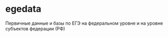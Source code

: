 egedata
=======

Первичные данные и базы по ЕГЭ на федеральном уровне и на уровне субъектов федерации (РФ)
